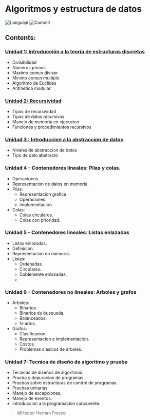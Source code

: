 # Algoritmos y estructura de datos 
            
![Languaje](https://img.shields.io/github/languages/top/frescoh/AyED?color=orange&logo=java&logoColor=orange&style=plastic) 
![Commit](https://img.shields.io/github/last-commit/frescoh/AyED?color=orange&logo=java&logoColor=orange&style=plastic)
## Contents:

### [Unidad 1: Introducción a la teoría de estructuras discretas](https://github.com/frescoh/AyED/tree/master/Unidad%201/src)
- Divisibilidad
- Números primos
- Maximo comun divisor
- Minimo comun multiplo
- Algoritmo de Euclides
- Aritmetica modular

### [Unidad 2: Recursividad](https://github.com/frescoh/AyED/tree/master/Recursividad/src)
- Tipos de recursividad
- Tipos de datos recursivos
- Manejo de memoria en ejecucion
- Funciones y procedimientos recursivos

### [Unidad 3 : Introduccion a la abstraccion de datos](https://github.com/frescoh/AyED/tree/master/TAD/src)
- Niveles de abstraccion de datos
- Tipo de dato abstracto

### Unidad 4 - Contenedores lineales: Pilas y colas.
- Operaciones.
- Representacion de datos en memoria.
- Pilas:
  - Representacion grafica
  - Operaciones
  - Implementacion
- Colas:
  - Colas circulares.
  - Colas con prioridad.

### Unidad 5 - Contenedores lineales: Listas enlazadas
- Listas enlazadas.
- Definicion.
- Representacion en memoria.
- Listas:
  - Ordenadas.
  - Circulares.
  - Doblemente enlazadas.
  - 

### Unidad 6 - Contenedores no lineales: Arboles y grafos
- Arboles:
  - Binarios.
  - Binarios de busqueda.
  - Balanceados.
  - N-arios.
- Grafos:
  - Clasificacion.
  - Representacion e implementacion.
  - Costos.
  - Problemas clasicos de arboles.

### Unidad 7: Tecnica de diseño de algoritmo y prueba
- Tecnicas de diseños de algoritmos.
- Prueba y depuracion de programas.
- Pruebas sobre estructuras de control de programas.
- Pruebas unitarias.
- Manejo de excepciones.
- Manejo de eventos.
- Introduccion a la programacion concurente.


>@Hector Hernan Fresco
